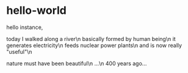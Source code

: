 # hello-world

hello instance,

today I walked along a river\n
basically formed by human being\n
it generates electricity\n
feeds nuclear power plants\n
and is now really "useful"\n

nature must have been beautiful\n
...\n
400 years ago...
